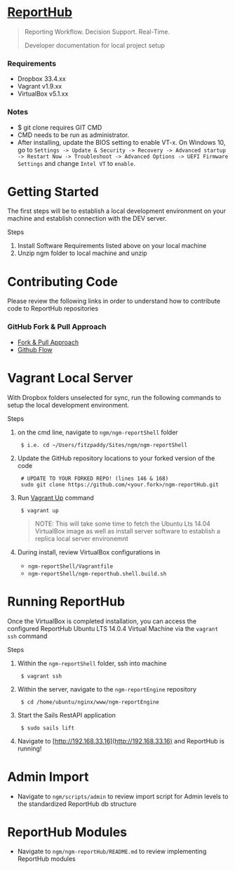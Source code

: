 # [ReportHub](http://reporthub.immap.org)
> 
> Reporting Workflow. Decision Support. Real-Time.
> 
> Developer documentation for local project setup

### Requirements

- Dropbox 33.4.xx
- Vagrant v1.9.xx
- VirtualBox v5.1.xx

### Notes
- $ git clone requires GIT CMD
- CMD needs to be run as administrator.
- After installing, update the BIOS setting to enable VT-x. On Windows 10, go to 
		``Settings -> Update & Security -> Recovery -> Advanced startup -> Restart Now -> Troubleshoot -> Advanced Options -> UEFI Firmware Settings`` and change ``Intel VT`` to ``enable``.

# Getting Started

The first steps will be to establish a local development environment on your machine and establish connection with the DEV server.

Steps

1. Install Software Requirements listed above on your local machine
2. Unzip ngm folder to local machine and unzip
	
# Contributing Code

Please review the following links in order to understand how to contribute code to ReportHub repositories

### GitHub Fork & Pull Approach

- [Fork & Pull Approach](https://gist.github.com/Chaser324/ce0505fbed06b947d962)
- [Github Flow](https://guides.github.com/introduction/flow/)


# Vagrant Local Server

With Dropbox folders unselected for sync, run the following commands to setup the local development environment.

Steps
  
1. on the cmd line, navigate to ``ngm/ngm-reportShell`` folder

		$ i.e. cd ~/Users/fitzpaddy/Sites/ngm/ngm-reportShell
		
3. Update the GitHub repository locations to your forked version of the code

		# UPDATE TO YOUR FORKED REPO! (lines 146 & 168)
		sudo git clone https://github.com/<your.fork>/ngm-reportHub.git

5. Run [Vagrant Up](https://www.vagrantup.com/docs/cli/up.html) command

		$ vagrant up
		
	> NOTE: This will take some time to fetch the Ubuntu Lts 14.04 VirtualBox image as well as install server software to establish a replica local server environemnt

5. During install, review VirtualBox configurations in 
	- ``ngm-reportShell/Vagrantfile``
	- ``ngm-reportShell/ngm-reporthub.shell.build.sh``


# Running ReportHub

Once the VirtualBox is completed installation, you can access the configured ReportHub Ubuntu LTS 14.0.4 Virtual Machine via the ``vagrant ssh`` command

Steps

1. Within the ``ngm-reportShell`` folder, ssh into machine

		$ vagrant ssh
		
2. Within the server, navigate to the ``ngm-reportEngine`` repository

		$ cd /home/ubuntu/nginx/www/ngm-reportEngine
		
3. Start the Sails RestAPI application

		$ sudo sails lift

4. Navigate to [http://192.168.33.16](http://192.168.33.16) and ReportHub is running!


# Admin Import
- Navigate to ``ngm/scripts/admin`` to review import script for Admin levels to the standardized ReportHub db structure


# ReportHub Modules
- Navigate to ``ngm/ngm-reportHub/README.md`` to review implementing ReportHub modules
